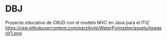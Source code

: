 # DBJ
Proyecto educativo de CRUD con el modelo MVC en Java para el ITIZ
https://raw.githubusercontent.com/parzibyte/WaterPy/master/assets/ImagenV1.png
